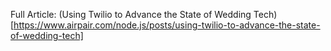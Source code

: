 Full Article: (Using Twilio to Advance the State of Wedding Tech)[https://www.airpair.com/node.js/posts/using-twilio-to-advance-the-state-of-wedding-tech]
